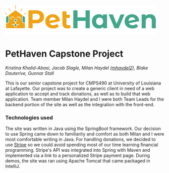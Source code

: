 ![PetHavenLogoType](src/main/resources/static/images/pethavenLogoType.png)
# PetHaven Capstone Project

*Kristina Khalid-Abasi, Jacob Slagle, Milan Haydel ([mhaydel2](https://github.com/mhaydel2)), Blake Dauterive, Gunnar Stall*

This is our senior capstone project for CMPS490 at University of Louisiana at Lafayette. Our project was to create a generic client in need of a web application to accept and track donations, as well as to build that web application. Team member Milan Haydel and I were both Team Leads for the backend portion of the site as well as the integration with the front-end.

### Technologies used

The site was written in Java using the SpringBoot framework. Our decision to use Spring came down to familiarity and comfort as both Milan and I were most comfortable writing in Java. For handling donations, we decided to use [Stripe](https://docs.stripe.com/) so we could avoid spending most of our time learning financial programming. Stripe's API was integrated into Spring with Maven and implemented via a link to a personalized Stripe payment page. During demos, the site was ran using Apache Tomcat that came packaged in IntelliJ.
